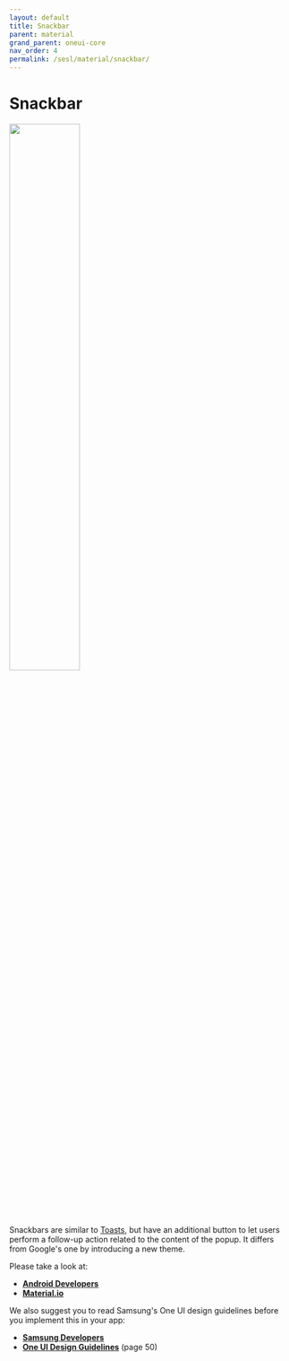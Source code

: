 ```yaml
---
layout: default
title: Snackbar
parent: material
grand_parent: oneui-core
nav_order: 4
permalink: /sesl/material/snackbar/
---
```


# Snackbar

<img src="https://raw.githubusercontent.com/BlackMesa123/blackmesa123.github.io/main/assets/material/snackbar/snackbar.png" width="50%"/>

Snackbars are similar to [Toasts](https://developer.android.com/guide/topics/ui/notifiers/toasts), but have an additional button to let users perform a follow-up action related to the content of the popup. It differs from Google's one by introducing a new theme.

Please take a look at:
- [**Android Developers**](https://developer.android.com/reference/com/google/android/material/snackbar/Snackbar)
- [**Material.io**](https://material.io/components/snackbars/android)

We also suggest you to read Samsung's One UI design guidelines before you implement this in your app:
- [**Samsung Developers**](https://developer.samsung.com/one-ui/comp/toast.html)
- [**One UI Design Guidelines**](https://design.samsung.com/global/contents/one-ui/download/oneui_design_guide_eng.pdf) (page 50)